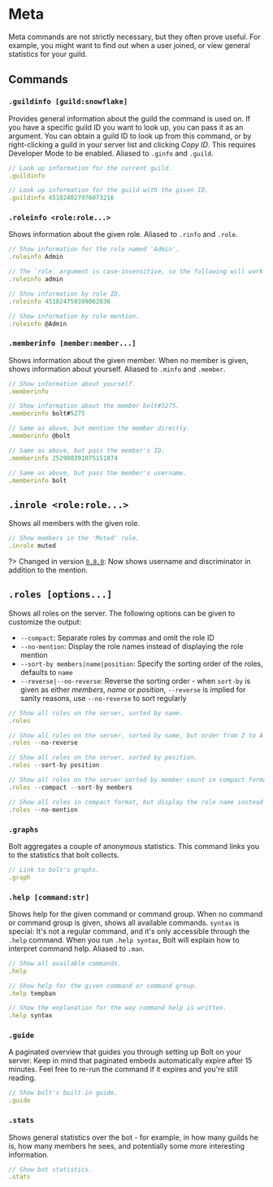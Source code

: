 # Meta
Meta commands are not strictly necessary, but they often prove useful. For example, you might want to find out when a user joined, or view general statistics for your guild.


## Commands
### `.guildinfo [guild:snowflake]`
Provides general information about the guild the command is used on.
If you have a specific guild ID you want to look up, you can pass it as an argument.
You can obtain a guild ID to look up from this command, or by right-clicking a guild in your server list and clicking *Copy ID*. This requires Developer Mode to be enabled.
Aliased to `.ginfo` and `.guild`.
```js
// Look up information for the current guild.
.guildinfo

// Look up information for the guild with the given ID.
.guildinfo 451824027976073216
```

### `.roleinfo <role:role...>`
Shows information about the given role.
Aliased to `.rinfo` and `.role`.
```js
// Show information for the role named 'Admin'.
.roleinfo Admin

// The `role` argument is case-insensitive, so the following will work the same way:
.roleinfo admin

// Show information by role ID.
.roleinfo 451824750399062036

// Show information by role mention.
.roleinfo @Admin
```

### `.memberinfo [member:member...]`
Shows information about the given member. When no member is given, shows information about yourself.
Aliased to `.minfo` and `.member`.
```js
// Show information about yourself.
.memberinfo

// Show information about the member bolt#5275.
.memberinfo bolt#5275

// Same as above, but mention the member directly.
.memberinfo @bolt

// Same as above, but pass the member's ID.
.memberinfo 252908391075151874

// Same as above, but pass the member's username.
.memberinfo bolt
```

## `.inrole <role:role...>`
Shows all members with the given role.
```js
// Show members in the 'Muted' role.
.inrole muted
```

?> Changed in version [`0.8.0`](changelog#v080): Now shows username and discriminator in addition to the mention.

## `.roles [options...]`
Shows all roles on the server.
The following options can be given to customize the output:
- `--compact`: Separate roles by commas and omit the role ID
- `--no-mention`: Display the role names instead of displaying the role mention
- `--sort-by members|name|position`: Specify the sorting order of the roles, defaults to `name`
- `--reverse|--no-reverse`: Reverse the sorting order - when `sort-by` is given as either *members*, *name* or *position*, `--reverse` is implied for sanity reasons, use `--no-reverse` to sort regularly

```js
// Show all roles on the server, sorted by name.
.roles

// Show all roles on the server, sorted by name, but order from Z to A instead of A to Z.
.roles --no-reverse

// Show all roles on the server, sorted by position.
.roles --sort-by position

// Show all roles on the server sorted by member count in compact format.
.roles --compact --sort-by members

// Show all roles in compact format, but display the role name instead of the role mention.
.roles --no-mention
```

### `.graphs`
Bolt aggregates a couple of anonymous statistics. This command links you to the statistics that bolt collects.

```js
// Link to bolt's graphs.
.graph
```

### `.help [command:str]`
Shows help for the given command or command group. When no command or command group is given, shows all available commands.
`syntax` is special: It's not a regular command, and it's only accessible through the `.help` command. When you run `.help syntax`, Bolt will explain how to interpret command help.
Aliased to `.man`.
```js
// Show all available commands.
.help

// Show help for the given command or command group.
.help tempban

// Show the explanation for the way command help is written.
.help syntax
```

### `.guide`
A paginated overview that guides you through setting up Bolt on your server.
Keep in mind that paginated embeds automatically expire after 15 minutes. Feel free to re-run the command if it expires and you're still reading.
```js
// Show bolt's built-in guide.
.guide
```

### `.stats`
Shows general statistics over the bot - for example, in how many guilds he is, how many members he sees, and potentially some more interesting information.
```js
// Show bot statistics.
.stats
```
